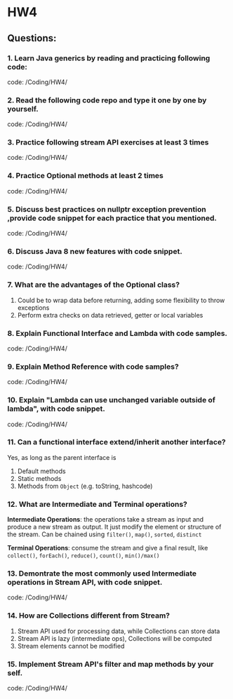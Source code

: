 # HW4
## Questions:
### 1. Learn Java generics by reading and practicing following code:
code: /Coding/HW4/
### 2. Read the following code repo and type it one by one by yourself.
code: /Coding/HW4/
### 3. Practice following stream API exercises at least 3 times
code: /Coding/HW4/
### 4. Practice Optional methods at least 2 times
code: /Coding/HW4/

### 5. Discuss best practices on nullptr exception prevention ,provide code snippet for each practice that you mentioned.
code: /Coding/HW4/

### 6. Discuss Java 8 new features with code snippet.
code: /Coding/HW4/

### 7. What are the advantages of the Optional class?
1. Could be to wrap data before returning, adding some flexibility to throw exceptions
2. Perform extra checks on data retrieved, getter or local variables

### 8. Explain Functional Interface and Lambda with code samples.
code: /Coding/HW4/

### 9. Explain Method Reference with code samples?
code: /Coding/HW4/

### 10. Explain "Lambda can use unchanged variable outside of lambda", with code snippet.
code: /Coding/HW4/

### 11. Can a functional interface extend/inherit another interface?
Yes, as long as the parent interface is
1. Default methods
2. Static methods
3. Methods from `Object` (e.g. toString, hashcode)


### 12. What are Intermediate and Terminal operations?
**Intermediate Operations**: the operations take a stream as input and produce a new stream as output. It just modify the element or structure of the stream. Can be chained using `filter()`, `map()`, `sorted`, `distinct`

**Terminal Operations**: consume the stream and give a final result, like `collect()`, `forEach()`, `reduce()`, `count()`, `min()/max()` 

### 13. Demontrate the most commonly used Intermediate operations in Stream API, with code snippet.
code: /Coding/HW4/

### 14. How are Collections different from Stream?
1. Stream API used for processing data, while Collections can store data
2. Stream API is lazy (intermediate ops), Collections will be computed
3. Stream elements cannot be modified

### 15. Implement Stream API's filter and map methods by your self.
code: /Coding/HW4/
